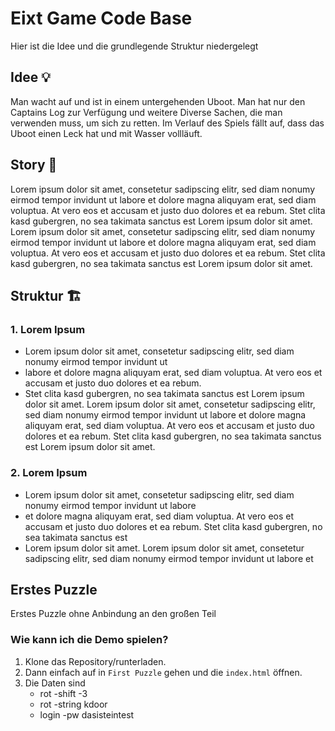 # Eixt Game Code Base
Hier ist die Idee und die grundlegende Struktur niedergelegt

## Idee 💡
Man wacht auf und ist in einem untergehenden Uboot. Man hat nur den Captains Log zur Verfügung und weitere Diverse Sachen, die man verwenden muss, um sich zu retten. Im Verlauf des Spiels fällt auf, dass das Uboot einen Leck hat und mit Wasser vollläuft. 

## Story 📝
Lorem ipsum dolor sit amet, consetetur sadipscing elitr, sed diam nonumy eirmod tempor invidunt ut labore et dolore magna aliquyam erat, sed diam voluptua. At vero eos et accusam et justo duo dolores et ea rebum. Stet clita kasd gubergren, no sea takimata sanctus est Lorem ipsum dolor sit amet. Lorem ipsum dolor sit amet, consetetur sadipscing elitr, sed diam nonumy eirmod tempor invidunt ut labore et dolore magna aliquyam erat, sed diam voluptua. At vero eos et accusam et justo duo dolores et ea rebum. Stet clita kasd gubergren, no sea takimata sanctus est Lorem ipsum dolor sit amet.

## Struktur 🏗️
### 1. Lorem Ipsum
- Lorem ipsum dolor sit amet, consetetur sadipscing elitr, sed diam nonumy eirmod tempor invidunt ut
- labore et dolore magna aliquyam erat, sed diam voluptua. At vero eos et accusam et justo duo dolores et ea rebum.
- Stet clita kasd gubergren, no sea takimata sanctus est Lorem ipsum dolor sit amet. Lorem ipsum dolor sit amet, consetetur sadipscing elitr, sed diam nonumy eirmod tempor invidunt ut labore et dolore magna aliquyam erat, sed diam voluptua. At vero eos et accusam et justo duo dolores et ea rebum. Stet clita kasd gubergren, no sea takimata sanctus est Lorem ipsum dolor sit amet.
### 2. Lorem Ipsum
- Lorem ipsum dolor sit amet, consetetur sadipscing elitr, sed diam nonumy eirmod tempor invidunt ut labore
- et dolore magna aliquyam erat, sed diam voluptua. At vero eos et accusam et justo duo dolores et ea rebum. Stet clita kasd gubergren, no sea takimata sanctus est
- Lorem ipsum dolor sit amet. Lorem ipsum dolor sit amet, consetetur sadipscing elitr, sed diam nonumy eirmod tempor invidunt ut labore et 

## Erstes Puzzle
Erstes Puzzle ohne Anbindung an den großen Teil
### Wie kann ich die Demo spielen?
1. Klone das Repository/runterladen.
2. Dann einfach auf in `First Puzzle` gehen und die `index.html` öffnen.
3. Die Daten sind
   - rot -shift -3
   - rot -string kdoor
   - login -pw dasisteintest
